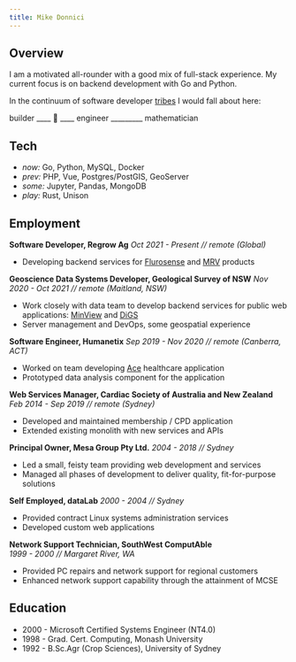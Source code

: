 ```yaml
---
title: Mike Donnici
---
```


## Overview

I am a motivated all-rounder with a good mix of full-stack experience.
My current focus is on backend development with Go and Python.

In the continuum of software
developer [tribes](https://josephg.com/blog/3-tribes/) I would fall about
here:

builder ____ :construction_worker: ____ engineer _________ mathematician

## Tech

- _now:_ Go, Python, MySQL, Docker
- _prev:_ PHP, Vue, Postgres/PostGIS, GeoServer
- _some:_ Jupyter, Pandas, MongoDB
- _play:_ Rust, Unison

## Employment

**Software Developer, Regrow Ag**
_Oct 2021 - Present // remote (Global)_
- Developing backend services
  for [Flurosense](https://www.regrow.ag/flurosense)
  and [MRV](https://www.regrow.ag/mrv) products

**Geoscience Data Systems Developer, Geological Survey of NSW**
_Nov 2020 - Oct 2021 // remote (Maitland, NSW)_
- Work closely with data team to develop backend services
  for public web applications: [MinView](https://minview.geoscience.nsw.gov.au/)
  and [DiGS](https://search.geoscience.nsw.gov.au/)
- Server management and DevOps, some geospatial experience

**Software Engineer, Humanetix**
_Sep 2019 - Nov 2020 // remote (Canberra, ACT)_
- Worked on team developing [Ace](https://www.humanetix.com.au/ace) healthcare
  application
- Prototyped data analysis component for the application

**Web Services Manager, Cardiac Society of Australia and New Zealand**
_Feb 2014 - Sep 2019 // remote (Sydney)_
- Developed and maintained membership / CPD application
- Extended existing monolith with new services and APIs

**Principal Owner, Mesa Group Pty Ltd.**
_2004 - 2018 // Sydney_
- Led a small, feisty team providing web development and services
- Managed all phases of development to deliver quality, fit-for-purpose
  solutions

**Self Employed, dataLab**
_2000 - 2004 // Sydney_
- Provided contract Linux systems administration services
- Developed custom web applications

**Network Support Technician, SouthWest ComputAble**</br>
_1999 - 2000 // Margaret River, WA_
- Provided PC repairs and network support for regional customers
- Enhanced network support capability through the attainment of MCSE

## Education

- 2000 - Microsoft Certified Systems Engineer (NT4.0)
- 1998 - Grad. Cert. Computing, Monash University
- 1992 - B.Sc.Agr (Crop Sciences), University of Sydney
